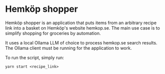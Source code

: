 # Hemköp shopper
Hemköp shopper is an application that puts items from an arbitrary recipe link into a basket on Hemköp's website hemkop.se. The main use case is to simplify shopping for groceries by automation.

It uses a local Ollama LLM of choice to process hemkop.se search results. The Ollama client must be running for the application to work.

To run the script, simply run:

```
yarn start <recipe_link>
```

